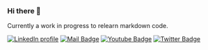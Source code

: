 ### Hi there 👋

Currently a work in progress to relearn markdown code.


[![LinkedIn profile](https://img.shields.io/badge/LinkedIn-blue?style=flat&logo=linkedin&labelColor=blue)](https://www.linkedin.com/in/jennyeadams/)
[![Mail Badge](https://img.shields.io/badge/Gmail-c0392b?style=plastic&labelColor=c0392b&logo=gmail&logoColor=white)](mailto:untmdsprt@gmail.com)
[![Youtube Badge](https://img.shields.io/badge/YouTube-e74c3c?style=plastic&labelColor=e74c3c&logo=youtube&logoColor=white)](https://www.youtube.com/channel/UCn-S4jL4HJlqNTOyaBczIvQ)
[![Twitter Badge](https://img.shields.io/badge/Twitter-1ca0f1?style=plastic&labelColor=1ca0f1&logo=twitter&logoColor=white)](https://twitter.com/fembassist)



<!--
**untmdsprt/untmdsprt** is a ✨ _special_ ✨ repository because its `README.md` (this file) appears on your GitHub profile.

Here are some ideas to get you started:

- 🔭 I’m currently working on ...
- 🌱 I’m currently learning ...
- 👯 I’m looking to collaborate on ...
- 🤔 I’m looking for help with ...
- 💬 Ask me about ...
- 📫 How to reach me: ...
- 😄 Pronouns: ...
- ⚡ Fun fact: ...
-->
